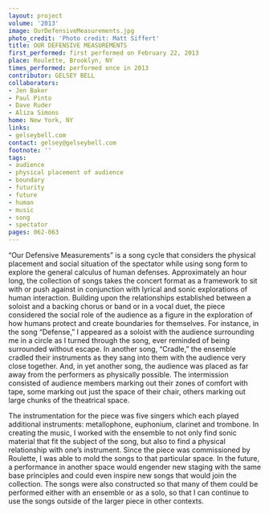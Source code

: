```yaml
---
layout: project
volume: '2013'
image: OurDefensiveMeasurements.jpg
photo_credit: 'Photo credit: Matt Siffert'
title: OUR DEFENSIVE MEASUREMENTS
first_performed: first performed on February 22, 2013
place: Roulette, Brooklyn, NY
times_performed: performed once in 2013
contributor: GELSEY BELL
collaborators:
- Jen Baker
- Paul Pinto
- Dave Ruder
- Aliza Simons
home: New York, NY
links:
- gelseybell.com
contact: gelsey@gelseybell.com
footnote: ''
tags:
- audience
- physical placement of audience
- boundary
- futurity
- future
- human
- music
- song
- spectator
pages: 062-063
---
```


“Our Defensive Measurements” is a song cycle that considers the physical placement and social situation of the spectator while using song form to explore the general calculus of human defenses. Approximately an hour long, the collection of songs takes the concert format as a framework to sit with or push against in conjunction with lyrical and sonic explorations of human interaction. Building upon the relationships established between a soloist and a backing chorus or band or in a vocal duet, the piece considered the social role of the audience as a figure in the exploration of how humans protect and create boundaries for themselves. For instance, in the song “Defense,” I appeared as a soloist with the audience surrounding me in a circle as I turned through the song, ever reminded of being surrounded without escape. In another song, “Cradle,” the ensemble cradled their instruments as they sang into them with the audience very close together. And, in yet another song, the audience was placed as far away from the performers as physically possible. The intermission consisted of audience members marking out their zones of comfort with tape, some marking out just the space of their chair, others marking out large chunks of the theatrical space.

The instrumentation for the piece was five singers which each played additional instruments: metallophone, euphonium, clarinet and trombone. In creating the music, I worked with the ensemble to not only find sonic material that fit the subject of the song, but also to find a physical relationship with one’s instrument. Since the piece was commissioned by Roulette, I was able to mold the songs to that particular space. In the future, a performance in another space would engender new staging with the same base principles and could even inspire new songs that would join the collection. The songs were also constructed so that many of them could be performed either with an ensemble or as a solo, so that I can continue to use the songs outside of the larger piece in other contexts.
